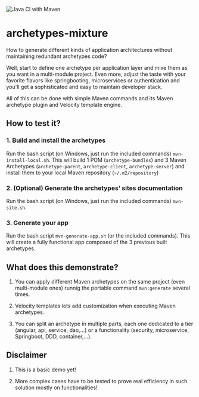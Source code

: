 ![Java CI with Maven](https://github.com/jeanjerome/archetypes-mixture/workflows/Java%20CI%20with%20Maven/badge.svg?branch=master)

# archetypes-mixture
How to generate different kinds of application architectures without maintaining redundant archetypes code?

Well, start to define one archetype per application layer and mixe them as you want in a multi-module project. Even more, adjust the taste with your favorite flavors like springbooting, microservices or authentication and you'll get a sophisticated and easy to maintain developer stack.

All of this can be done with simple Maven commands and its Maven archetype plugin and Velocity template engine.

## How to test it?

### 1. Build and install the archetypes
Run the bash script (on Windows, just run the included commands) `mvn-install-local.sh`.
This will build 1 POM (`archetype-bundles`) and 3 Maven Archetypes (`archetype-parent`, `archetype-client`, `archetype-server`) and install them to your local Maven repository (`~/.m2/repository`)

### 2. (Optional) Generate the archetypes' sites documentation
Run the bash script (on Windows, just run the included commands) `mvn-site.sh`.

### 3. Generate your app
Run the bash script `mvn-generate-app.sh` (or the included commands).
This will create a fully functional app composed of the 3 previous built archetypes.

## What does this demonstrate?

1. You can apply different Maven archetypes on the same project (even multi-module ones) runnig the portable command `mvn:generate` several times.

1. Velocity templates lets add customization when executing Maven archetypes.

1. You can split an archetype in multiple parts, each one dedicated to a tier (angular, api, service, dao,...) or a functionality (security, microservice, Springboot, DDD, container,...).

## Disclaimer

1. This is a basic demo yet!

1. More complex cases have to be tested to prove real efficiency in such solution mostly on functionalities!
